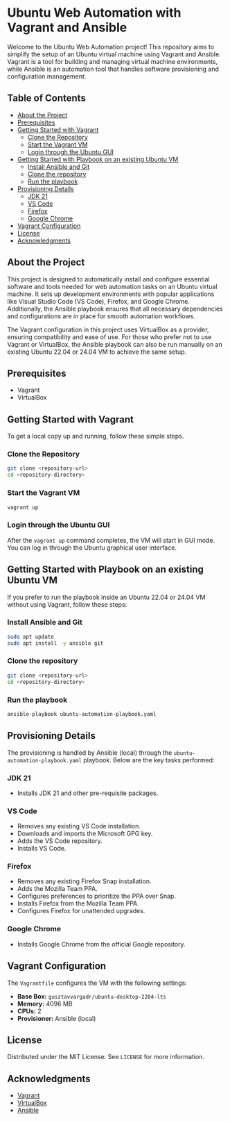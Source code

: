 # Ubuntu Web Automation with Vagrant and Ansible

Welcome to the Ubuntu Web Automation project! This repository aims to simplify the setup of an Ubuntu virtual machine using Vagrant and Ansible. Vagrant is a tool for building and managing virtual machine environments, while Ansible is an automation tool that handles software provisioning and configuration management.

## Table of Contents

- [About the Project](#about-the-project)
- [Prerequisites](#prerequisites)
- [Getting Started with Vagrant](#getting-started-with-vagrant)
  - [Clone the Repository](#clone-the-repository)
  - [Start the Vagrant VM](#start-the-vagrant-vm)
  - [Login through the Ubuntu GUI](#login-through-the-ubuntu-gui)
- [Getting Started with Playbook on an existing Ubuntu VM](#getting-started-with-playbook-on-an-existing-ubuntu-vm)
  - [Install Ansible and Git](#install-ansible-and-git)
  - [Clone the repository](#clone-the-repository-1)
  - [Run the playbook](#run-the-playbook)
- [Provisioning Details](#provisioning-details)
  - [JDK 21](#jdk-21)
  - [VS Code](#vs-code)
  - [Firefox](#firefox)
  - [Google Chrome](#google-chrome)
- [Vagrant Configuration](#vagrant-configuration)
- [License](#license)
- [Acknowledgments](#acknowledgments)

## About the Project

This project is designed to automatically install and configure essential software and tools needed for web automation tasks on an Ubuntu virtual machine. It sets up development environments with popular applications like Visual Studio Code (VS Code), Firefox, and Google Chrome. Additionally, the Ansible playbook ensures that all necessary dependencies and configurations are in place for smooth automation workflows.

The Vagrant configuration in this project uses VirtualBox as a provider, ensuring compatibility and ease of use. For those who prefer not to use Vagrant or VirtualBox, the Ansible playbook can also be run manually on an existing Ubuntu 22.04 or 24.04 VM to achieve the same setup.

## Prerequisites

- Vagrant
- VirtualBox

## Getting Started with Vagrant

To get a local copy up and running, follow these simple steps.

### Clone the Repository
   ```sh
   git clone <repository-url>
   cd <repository-directory>
   ```

### Start the Vagrant VM
   ```sh
   vagrant up
   ```

### Login through the Ubuntu GUI
   After the `vagrant up` command completes, the VM will start in GUI mode. You can log in through the Ubuntu graphical user interface.

## Getting Started with Playbook on an existing Ubuntu VM

If you prefer to run the playbook inside an Ubuntu 22.04 or 24.04 VM without using Vagrant, follow these steps:

### Install Ansible and Git
   ```sh
   sudo apt update
   sudo apt install -y ansible git
   ```

### Clone the repository
   ```sh
   git clone <repository-url>
   cd <repository-directory>
   ```

### Run the playbook
   ```sh
   ansible-playbook ubuntu-automation-playbook.yaml
   ```

## Provisioning Details

The provisioning is handled by Ansible (local) through the `ubuntu-automation-playbook.yaml` playbook. Below are the key tasks performed:

### JDK 21

- Installs JDK 21 and other pre-requisite packages.

### VS Code

- Removes any existing VS Code installation.
- Downloads and imports the Microsoft GPG key.
- Adds the VS Code repository.
- Installs VS Code.

### Firefox

- Removes any existing Firefox Snap installation.
- Adds the Mozilla Team PPA.
- Configures preferences to prioritize the PPA over Snap.
- Installs Firefox from the Mozilla Team PPA.
- Configures Firefox for unattended upgrades.

### Google Chrome

- Installs Google Chrome from the official Google repository.

## Vagrant Configuration

The `Vagrantfile` configures the VM with the following settings:

- **Base Box:** `gusztavvargadr/ubuntu-desktop-2204-lts`
- **Memory:** 4096 MB
- **CPUs:** 2
- **Provisioner:** Ansible (local)



## License

Distributed under the MIT License. See `LICENSE` for more information.

## Acknowledgments

- [Vagrant](https://www.vagrantup.com/)
- [VirtualBox](https://www.virtualbox.org/)
- [Ansible](https://www.ansible.com/)

